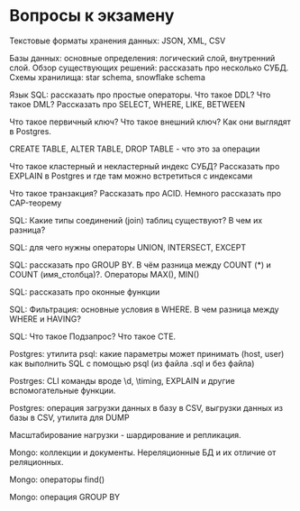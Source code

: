 # Вопросы к экзамену
Текстовые форматы хранения данных: JSON, XML, CSV

Базы данных: основные определения: логический слой, внутренний слой. Обзор существующих решений: рассказать про несколько СУБД. Схемы хранилища: star schema, snowflake schema

Язык SQL: рассказать про простые операторы. Что такое DDL? Что такое DML? Рассказать про SELECT, WHERE, LIKE, BETWEEN 

Что такое первичный ключ? Что такое внешний ключ? Как они выглядят в Postgres.

CREATE TABLE, ALTER TABLE, DROP TABLE - что это за операции

Что такое кластерный и некластерный индекс СУБД? Рассказать про EXPLAIN в Postgres и где там можно встретиться с индексами

Что такое транзакция? Рассказать про ACID. Немного рассказать про CAP-теорему

SQL: Какие типы соединений (join) таблиц существуют? В чем их разница?

SQL: для чего нужны операторы UNION, INTERSECT, EXCEPT

SQL: рассказать про GROUP BY. В чём разница между COUNT (*) и COUNT (имя_столбца)?. Операторы MAX(), MIN()

SQL: рассказать про оконные функции

SQL: Фильтрация: основные условия в WHERE. В чем разница между WHERE и HAVING?

SQL: Что такое Подзапрос? Что такое CTE.

Postgres: утилита psql: какие параметры может принимать (host, user) как выполнить SQL с помощью psql (из файла .sql и без файла)

Postrges: CLI команды вроде \d, \timing, EXPLAIN и другие вспомогательные функции.

Postgres: операция загрузки данных в базу в CSV, выгрузки данных из базы в CSV, утилита для DUMP

Масштабирование нагрузки - шардирование и репликация.

Mongo: коллекции и документы. Нереляционные БД и их отличие от реляционных.

Mongo: операторы find()

Mongo: операция GROUP BY
